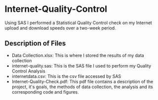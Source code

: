 # Internet-Quality-Control
Using SAS I performed a Statistical Quality Control check on my Internet upload and download speeds over a two-week period.
## Description of Files 
* Data Collection.xlsx: This is where I stored the results of my data collection 
* internet-quality.sas: This is the SAS file I used to perform my Quality Control Analysis
* internetdata.csv: This is the csv file accessed by SAS
* Internet-Quality-Check.pdf: This pdf file contains a description of the project, it's goals, the methods of data collection, the analysis and its corresponding code and figures. 
